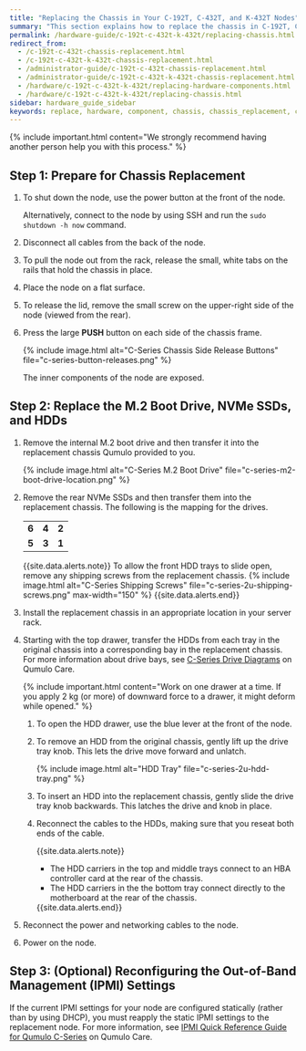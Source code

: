 ```yaml
---
title: "Replacing the Chassis in Your C-192T, C-432T, and K-432T Nodes"
summary: "This section explains how to replace the chassis in C-192T, C-432T, and K-432T nodes."
permalink: /hardware-guide/c-192t-c-432t-k-432t/replacing-chassis.html
redirect_from:
  - /c-192t-c-432t-chassis-replacement.html
  - /c-192t-c-432t-k-432t-chassis-replacement.html
  - /administrator-guide/c-192t-c-432t-chassis-replacement.html
  - /administrator-guide/c-192t-c-432t-k-432t-chassis-replacement.html
  - /hardware/c-192t-c-432t-k-432t/replacing-hardware-components.html
  - /hardware/c-192t-c-432t-k-432t/replacing-chassis.html
sidebar: hardware_guide_sidebar
keywords: replace, hardware, component, chassis, chassis_replacement, c-192t, c192t, c-432t, c432t, k-432t, k432t, 2u, 2u_hybrid, 2u_chassis_replacement
---
```


{% include important.html content="We strongly recommend having another person help you with this process." %}

## Step 1: Prepare for Chassis Replacement

1. To shut down the node, use the power button at the front of the node.

   Alternatively, connect to the node by using SSH and run the `sudo shutdown -h now` command. 

1. Disconnect all cables from the back of the node.

1. To pull the node out from the rack, release the small, white tabs on the rails that hold the chassis in place.

1. Place the node on a flat surface.

1. To release the lid, remove the small screw on the upper-right side of the node (viewed from the rear).

1. Press the large **PUSH** button on each side of the chassis frame.

   {% include image.html alt="C-Series Chassis Side Release Buttons" file="c-series-button-releases.png" %}

   The inner components of the node are exposed.

## Step 2: Replace the M.2 Boot Drive, NVMe SSDs, and HDDs

1. Remove the internal M.2 boot drive and then transfer it into the replacement chassis Qumulo provided to you.

   {% include image.html alt="C-Series M.2 Boot Drive" file="c-series-m2-boot-drive-location.png" %}

1. Remove the rear NVMe SSDs and then transfer them into the replacement chassis. The following is the mapping for the drives.

   <table>
     <tr>
       <td><strong>6</strong></td>
       <td><strong>4</strong></td>
       <td><strong>2</strong></td>
     </tr>
     <tr>
       <td><strong>5</strong></td>
       <td><strong>3</strong></td>
       <td><strong>1</strong></td>
     </tr>
   </table>

   {{site.data.alerts.note}}
   To allow the front HDD trays to slide open, remove any shipping screws from the replacement chassis.
   {% include image.html alt="C-Series Shipping Screws" file="c-series-2u-shipping-screws.png" max-width="150" %}
   {{site.data.alerts.end}}

1. Install the replacement chassis in an appropriate location in your server rack.

1. Starting with the top drawer, transfer the HDDs from each tray in the original chassis into a corresponding bay in the replacement chassis. For more information about drive bays, see [C-Series Drive Diagrams](https://care.qumulo.com/hc/en-us/articles/360020198853) on Qumulo Care.

   {% include important.html content="Work on one drawer at a time. If you apply 2 kg (or more) of downward force to a drawer, it might deform while opened." %}

   1. To open the HDD drawer, use the blue lever at the front of the node.

   1. To remove an HDD from the original chassis, gently lift up the drive tray knob. This lets the drive move forward and unlatch.

      {% include image.html alt="HDD Tray" file="c-series-2u-hdd-tray.png" %}
   
   1. To insert an HDD into the replacement chassis, gently slide the drive tray knob backwards. This latches the drive and knob in place.
  
   1. Reconnect the cables to the HDDs, making sure that you reseat both ends of the cable.

      {{site.data.alerts.note}}
      <ul>
        <li>The HDD carriers in the top and middle trays connect to an HBA controller card at the rear of the chassis.</li>
        <li>The HDD carriers in the the bottom tray connect directly to the motherboard at the rear of the chassis.</li>
      </ul>
      {{site.data.alerts.end}}

1. Reconnect the power and networking cables to the node.

1. Power on the node.

## Step 3: (Optional) Reconfiguring the Out-of-Band Management (IPMI) Settings
If the current IPMI settings for your node are configured statically (rather than by using DHCP), you must reapply the static IPMI settings to the replacement node. For more information, see [IPMI Quick Reference Guide for Qumulo C-Series](https://care.qumulo.com/hc/en-us/articles/360024426314) on Qumulo Care.
